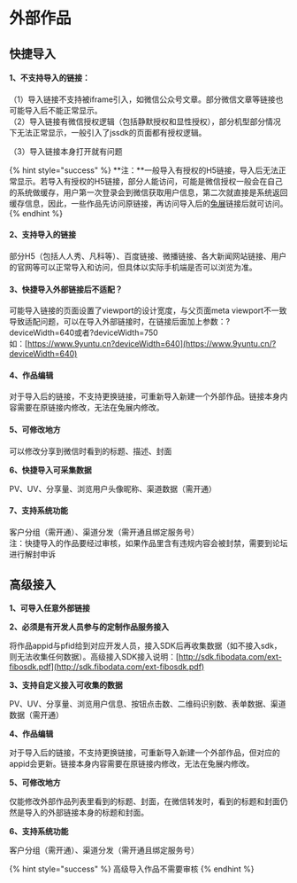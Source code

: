 # 外部作品

##  **快捷导入**

#### **1、不支持导入的链接：**

（1）导入链接不支持被iframe引入，如微信公众号文章。部分微信文章等链接也可能导入后不能正常显示。  
（2）导入链接有微信授权逻辑（包括静默授权和显性授权），部分机型部分情况下无法正常显示，一般引入了jssdk的页面都有授权逻辑。

（3）导入链接本身打开就有问题

{% hint style="success" %}
**注：**一般导入有授权的H5链接，导入后无法正常显示。若导入有授权的H5链接，部分人能访问，可能是微信授权一般会在自己的系统做缓存，用户第一次登录会到微信获取用户信息，第二次就直接是系统返回缓存信息，因此，一些作品先访问原链接，再访问导入后的[兔展](http://www.rabbitpre.com/)链接后就可访问。
{% endhint %}

#### **2、支持导入的链接**

部分H5（包括人人秀、凡科等）、百度链接、微播链接、各大新闻网站链接、用户的官网等可以正常导入和访问，但具体以实际手机端是否可以浏览为准。

#### **3、快捷导入外部链接后不适配？**

可能导入链接的页面设置了viewport的设计宽度，与父页面meta viewport不一致导致适配问题，可以在导入外部链接时，在链接后面加上参数：?deviceWidth=640或者?deviceWidth=750  
如：[https://www.9yuntu.cn?deviceWidth=640](https://www.9yuntu.cn/?deviceWidth=640)

#### **4、作品编辑**

对于导入后的链接，不支持更换链接，可重新导入新建一个外部作品。链接本身内容需要在原链接内修改，无法在兔展内修改。

#### **5、可修改地方**

可以修改分享到微信时看到的标题、描述、封面

**6、快捷导入可采集数据**

PV、UV、分享量、浏览用户头像昵称、渠道数据（需开通）

#### **7、支持系统功能**

客户分组（需开通）、渠道分发（需开通且绑定服务号）  
注：快捷导入的作品要经过审核，如果作品里含有违规内容会被封禁，需要到论坛进行解封申诉  


## **高级接入**

**1、可导入任意外部链接**

**2、必须是有开发人员参与的定制作品服务接入**

将作品appid与pfid给到对应开发人员，接入SDK后再收集数据（如不接入sdk，则无法收集任何数据）。高级接入SDK接入说明：[http://sdk.fibodata.com/ext-fibosdk.pdf](http://sdk.fibodata.com/ext-fibosdk.pdf)

**3、支持自定义接入可收集的数据**

PV、UV、分享量、浏览用户信息、按钮点击数、二维码识别数、表单数据、渠道数据（需开通）

**4、作品编辑**

对于导入后的链接，不支持更换链接，可重新导入新建一个外部作品，但对应的appid会更新。链接本身内容需要在原链接内修改，无法在兔展内修改。

**5、可修改地方**

仅能修改外部作品列表里看到的标题、封面，在微信转发时，看到的标题和封面仍然是导入的外部链接本身的标题和封面。

**6、支持系统功能**

客户分组（需开通）、渠道分发（需开通且绑定服务号）

{% hint style="success" %}
高级导入作品不需要审核
{% endhint %}

  
  
  


